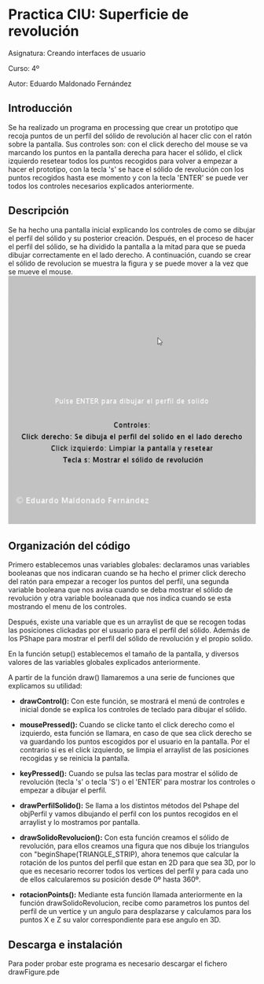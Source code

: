 # Practica CIU: Superficie de revolución

Asignatura: Creando interfaces de usuario

Curso: 4º

Autor: Eduardo Maldonado Fernández

## Introducción
Se ha realizado un programa en processing que crear un prototipo que recoja puntos de un perfil del sólido de revolución al hacer clic
con el ratón sobre la pantalla. Sus controles son: con el click derecho del mouse se va marcando los puntos en la pantalla derecha para hacer el sólido, el click izquierdo resetear todos los puntos recogidos para volver a empezar a hacer el prototipo, con la tecla 's' se hace el sólido de revolución con los puntos recogidos hasta ese momento y con la tecla 'ENTER' se puede ver todos los controles necesarios explicados anteriormente.

## Descripción
Se ha hecho una pantalla inicial explicando los controles de como se dibujar el perfil del sólido y su posterior creación. Después, en el proceso de hacer el perfil del sólido, se ha dividido la pantalla a la mitad para que se pueda dibujar correctamente en el lado derecho. A continuación, cuando se crear el sólido de revolucion se muestra la figura y se puede mover a la vez que se mueve el mouse.
![Ejemplo de sólido de revolución](/example.gif "Ejemplo de sólido de revolución")

## Organización del código

<p style=”text-align: justify;”>Primero establecemos unas variables globales: declaramos unas variables booleanas que nos indicaran cuando se ha hecho el primer click derecho del ratón para empezar a recoger los puntos del perfil, una segunda variable booleana que nos avisa cuando se deba mostrar el sólido de revolución y otra variable booleanada que nos indica cuando se esta mostrando el menu de los controles.</p>
Después, existe una variable que es un arraylist de <PVector> que se recogen todas las posiciones clickadas por el usuario para el perfil del sólido. Además de los PShape para mostrar el perfil del sólido de revolución y el propio solido.

En la función setup() establecemos el tamaño de la pantalla, y diversos valores de las variables globales explicados anteriormente.

A partir de la función draw() llamaremos a una serie de funciones que explicamos su utilidad:

- **drawControl():** Con este función, se mostrará el menú de controles e inicial donde se explica los controles de teclado para dibujar el sólido.

-	**mousePressed():** Cuando se clicke tanto el click derecho como el izquierdo, esta función se llamara, en caso de que sea click derecho se va guardando los puntos escogidos por el usuario en la pantalla. Por el contrario si es el click izquierdo, se limpia el arraylist de las posiciones recogidas y se reinicia la pantalla.

-	**keyPressed():** Cuando se pulsa las teclas para mostrar el sólido de revolución (tecla 's' o tecla 'S') o el 'ENTER' para mostrar los controles o empezar a dibujar el perfil. 

-	**drawPerfilSolido():** Se llama a los distintos métodos del Pshape del objPerfil y vamos dibujando el perfil con los puntos recogidos en el arraylist y lo mostramos por pantalla.

-	**drawSolidoRevolucion():** Con esta función creamos el sólido de revolución, para ellos creamos una figura que nos dibuje los triangulos con "beginShape(TRIANGLE_STRIP), ahora tenemos que calcular la rotación de los puntos del perfil que estan en 2D para que sea 3D, por lo que es necesario recorrer todos los vertices del perfil y para cada uno de ellos calcularemos su posición desde 0º hasta 360º.

-	**rotacionPoints():** Mediante esta función llamada anteriormente en la función drawSolidoRevolucion, recibe como parametros los puntos del perfil de un vertice y un angulo para desplazarse y calculamos para los puntos X e Z su valor correspondiente para ese angulo en 3D.

## Descarga e instalación
Para poder probar este programa es necesario descargar el fichero drawFigure.pde
